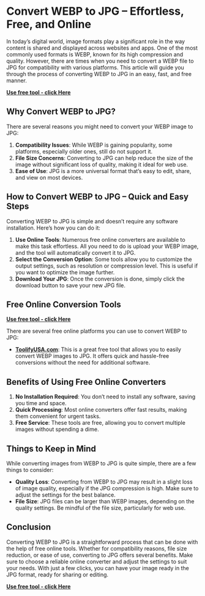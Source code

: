 # **Convert WEBP to JPG – Effortless, Free, and Online**

In today’s digital world, image formats play a significant role in the way content is shared and displayed across websites and apps. One of the most commonly used formats is WEBP, known for its high compression and quality. However, there are times when you need to convert a WEBP file to JPG for compatibility with various platforms. This article will guide you through the process of converting WEBP to JPG in an easy, fast, and free manner.

**[Use free tool - click Here](https://toolifyusa.com/webp-to-jpg/)**

## **Why Convert WEBP to JPG?**

There are several reasons you might need to convert your WEBP image to JPG:

1. **Compatibility Issues**: While WEBP is gaining popularity, some platforms, especially older ones, still do not support it.
2. **File Size Concerns**: Converting to JPG can help reduce the size of the image without significant loss of quality, making it ideal for web use.
3. **Ease of Use**: JPG is a more universal format that’s easy to edit, share, and view on most devices.

## **How to Convert WEBP to JPG – Quick and Easy Steps**

Converting WEBP to JPG is simple and doesn’t require any software installation. Here’s how you can do it:

1. **Use Online Tools**: Numerous free online converters are available to make this task effortless. All you need to do is upload your WEBP image, and the tool will automatically convert it to JPG.
2. **Select the Conversion Option**: Some tools allow you to customize the output settings, such as resolution or compression level. This is useful if you want to optimize the image further.
3. **Download Your JPG**: Once the conversion is done, simply click the download button to save your new JPG file.

## **Free Online Conversion Tools**

**[Use free tool - click Here](https://toolifyusa.com/webp-to-jpg/)**

There are several free online platforms you can use to convert WEBP to JPG:

- **[ToolifyUSA.com](https://toolifyusa.com/webp-to-jpg/)**: This is a great free tool that allows you to easily convert WEBP images to JPG. It offers quick and hassle-free conversions without the need for additional software.

## **Benefits of Using Free Online Converters**

1. **No Installation Required**: You don’t need to install any software, saving you time and space.
2. **Quick Processing**: Most online converters offer fast results, making them convenient for urgent tasks.
3. **Free Service**: These tools are free, allowing you to convert multiple images without spending a dime.

## **Things to Keep in Mind**

While converting images from WEBP to JPG is quite simple, there are a few things to consider:

- **Quality Loss**: Converting from WEBP to JPG may result in a slight loss of image quality, especially if the JPG compression is high. Make sure to adjust the settings for the best balance.
- **File Size**: JPG files can be larger than WEBP images, depending on the quality settings. Be mindful of the file size, particularly for web use.

## **Conclusion**

Converting WEBP to JPG is a straightforward process that can be done with the help of free online tools. Whether for compatibility reasons, file size reduction, or ease of use, converting to JPG offers several benefits. Make sure to choose a reliable online converter and adjust the settings to suit your needs. With just a few clicks, you can have your image ready in the JPG format, ready for sharing or editing.

**[Use free tool - click Here](https://toolifyusa.com/webp-to-jpg/)**
